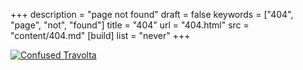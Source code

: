 +++
description = "page not found"
draft = false
keywords = ["404", "page", "not", "found"]
title = "404"
url = "404.html"
src = "content/404.md"
[build]
list = "never"
+++

[![Confused Travolta](confused_travolta.avif "Confused Travolta")](https://knowyourmeme.com/memes/confused-travolta/)
